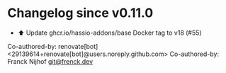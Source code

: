 # Changelog since v0.11.0
- ⬆️ Update ghcr.io/hassio-addons/base Docker tag to v18 (#55)

Co-authored-by: renovate[bot] <29139614+renovate[bot]@users.noreply.github.com>
Co-authored-by: Franck Nijhof <git@frenck.dev> 

